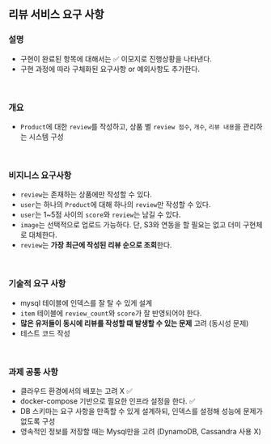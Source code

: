 ## 리뷰 서비스 요구 사항

### 설명
- 구현이 완료된 항목에 대해서는 ✅ 이모지로 진행상황을 나타낸다.
- 구현 과정에 따라 구체화된 요구사항 or 예외사항도 추가한다.

<br>

### 개요
- `Product`에 대한 `review`를 작성하고, 상품 별 `review 점수`, `개수`, `리뷰 내용`을 관리하는 시스템 구성

<br>

### 비지니스 요구사항
- `review`는 존재하는 상품에만 작성할 수 있다.
- `user`는 하나의 `Product`에 대해 하나의 `review`만 작성할 수 있다.
- `user`는 1~5점 사이의 `score`와 `review`는 남길 수 있다.
- `image`는 선택적으로 업로드 가능하다. 단, S3와 연동을 할 필요는 없고 더미 구현체로 대체한다.
- `review`는 **가장 최근에 작성된 리뷰 순으로 조회**한다.

<br>

### 기술적 요구 사항
- mysql 테이블에 인덱스를 잘 탈 수 있게 설계
- `item` 테이블에 `review_count`와 `score`가 잘 반영되어야 한다.
- **많은 유저들이 동시에 리뷰를 작성할 떄 발생할 수 있는 문제** 고려 (동시성 문제)
- 테스트 코드 작성

<br>

### 과제 공통 사항
- 클라우드 환경에서의 배포는 고려 X ✅
- docker-compose 기반으로 필요한 인프라 설정을 한다. ✅
- DB 스키마는 요구 사항을 만족할 수 있게 설계하되, 인덱스를 설정해 성능에 문제가 없도록 구성
- 영속적인 정보를 저장할 때는 Mysql만을 고려 (DynamoDB, Cassandra 사용 X)